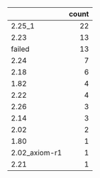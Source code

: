 |               |   count |
|:--------------|--------:|
| 2.25_1        |      22 |
| 2.23          |      13 |
| failed        |      13 |
| 2.24          |       7 |
| 2.18          |       6 |
| 1.82          |       4 |
| 2.22          |       4 |
| 2.26          |       3 |
| 2.14          |       3 |
| 2.02          |       2 |
| 1.80          |       1 |
| 2.02_axiom-r1 |       1 |
| 2.21          |       1 |